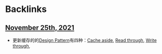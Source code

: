 
# Backlinks
## [November 25th, 2021](<November 25th, 2021.md>)
- 更新缓存的的[Design Pattern](<Design Pattern.md>)有四种：[Cache aside](<Cache aside.md>), [Read through](<Read through.md>), [Write through](<Write through.md>),

